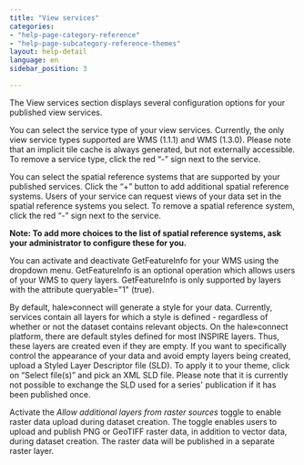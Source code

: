 ```yaml
---
title: "View services"
categories:
- "help-page-category-reference"
- "help-page-subcategory-reference-themes"
layout: help-detail
language: en
sidebar_position: 3

---
```


The View services section displays several configuration options for your published view services.

You can select the service type of your view services. Currently, the only view service types supported are WMS (1.1.1) and WMS (1.3.0). Please note that an implicit tile cache is always generated, but not externally accessible. To remove a service type, click the red “-” sign next to the service.

You can select the spatial reference systems that are supported by your published services. Click the “+” button to add additional spatial reference systems. Users of your service can request views of your data set in the spatial reference systems you select. To remove a spatial reference system, click the red “-” sign next to the service.

**Note: To add more choices to the list of spatial reference systems, ask your administrator to configure these for you.**

You can activate and deactivate GetFeatureInfo for your WMS using the dropdown menu. GetFeatureInfo is an optional operation which allows users of your WMS to query layers. GetFeatureInfo is only supported by layers with the attribute queryable="1" (true).

By default, hale»connect will generate a style for your data. Currently, services contain all layers for which a style is defined - regardless of whether or not the dataset contains relevant objects. On the hale»connect platform, there are default styles defined for most INSPIRE layers. Thus, these layers are created even if they are empty. If you want to specifically control the appearance of your data and avoid empty layers being created, upload a Styled Layer Descriptor file (SLD). To apply it to your theme, click on “Select file(s)” and pick an XML SLD file. Please note that it is currently not possible to exchange the SLD used for a series' publication if it has been published once.

Activate the *Allow additional layers from raster sources* toggle to enable raster data upload during dataset creation. The toggle enables users to upload and publish PNG or GeoTIFF raster data, in addition to vector data, during dataset creation. The raster data will be published in a separate raster layer. 
